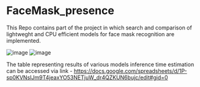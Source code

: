 # FaceMask_presence
This Repo contains part of the project in which search and comparison of lightweght and CPU efficient models for face mask recognition are implemented.

![image](https://user-images.githubusercontent.com/92204945/137979522-0c7ff7b7-146e-401a-bcd7-2defc4401202.png)
![image](https://user-images.githubusercontent.com/92204945/137979587-09e2baec-ee04-49e8-b3f1-0c3be9d9d988.png)


The table representing results of various models inference time estimation can be accessed via link - https://docs.google.com/spreadsheets/d/1P-sp0KVNsIJm9T4jeaxYO53NETjuW_dr4QZKUN6bujc/edit#gid=0

